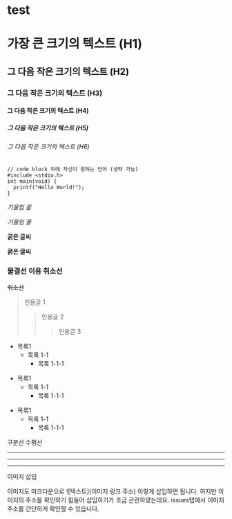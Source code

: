 # test
# 가장 큰 크기의 텍스트 (H1)
## 그 다음 작은 크기의 텍스트 (H2)
### 그 다음 작은 크기의 텍스트 (H3)
#### 그 다음 작은 크기의 텍스트 (H4)
##### 그 다음 작은 크기의 텍스트 (H5)
###### 그 다음 작은 크기의 텍스트 (H6)


```
// code block 뒤에 자신이 원하는 언어 (생략 가능)
#include <stdio.h>
int main(void) {
  printf("Hello World!");
}
```

*기울임 꼴*

_기울임 꼴_

**굵은 글씨**

__굵은 글씨__

### 물결선 이용 취소선 
~~취소선~~

> 인용글 1
> > 인용글 2
> > > 인용글 3

+ 목록1
  + 목록 1-1
    + 목록 1-1-1


* 목록1
  * 목록 1-1
    * 목록 1-1-1

- 목록1
  - 목록 1-1
    - 목록 1-1-1

구분선 수평선 

___
***
___

이미지 삽입

이미지도 마크다운으로 ![텍스트](이미지 링크 주소) 이렇게 삽입하면 됩니다. 
하지만 이미지의 주소를 확인하기 힘들어 삽입하기가 조금 곤란하였는데요. 
issues탭에서 이미지 주소를 간단하게 확인할 수 있습니다.





